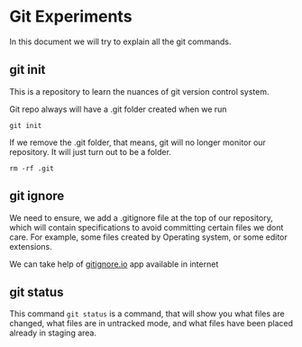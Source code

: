 # Git Experiments

In this document we will try to explain all the git commands.

## git init

This is a repository to learn the nuances of git version control system.

Git repo always will have a .git folder created when we run

```
git init

```

If we remove the .git folder, that means, git will no longer monitor our repository. It will just turn out to be a folder.

```
rm -rf .git
```

## git ignore

We need to ensure, we add a .gitignore file at the top of our repository, which will contain specifications to avoid committing certain files we dont care. For example, some files created by Operating system, or some editor extensions.

We can take help of [gitignore.io](https://www.toptal.com/developers/gitignore) app available in internet

## git status

This command `git status` is a command, that will show you what files are changed, what files are in untracked mode, and what files have been placed already in staging area.
